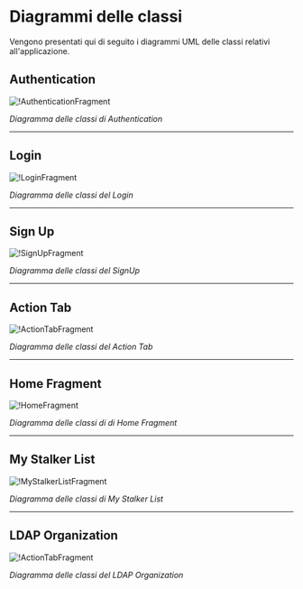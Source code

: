 # Diagrammi delle classi
Vengono presentati qui di seguito i diagrammi UML delle classi relativi all'applicazione.  


## Authentication 
![!AuthenticationFragment](/Immagini/App/Classi/Authentication.png "Diagramma delle classi di Authentication")
<figcaption> <em> Diagramma delle classi di Authentication </em> </figcaption>

___
## Login
![!LoginFragment](/Immagini/App/Classi/LoginFragment.png)
<figcaption> <em> Diagramma delle classi del Login </em> </figcaption>

___
## Sign Up
![!SignUpFragment](/Immagini/App/Classi/SignUpFragment.png)
<figcaption> <em> Diagramma delle classi del SignUp </em> </figcaption>

___
## Action Tab
![!ActionTabFragment](/Immagini/App/Classi/ActionTabClassDiagramm.PNG "Diagramma delle classi del Action Tab")
<figcaption> <em> Diagramma delle classi del Action Tab </em> </figcaption>

___
## Home Fragment 
![!HomeFragment](/Immagini/App/Classi/HomeFragment.png "Diagramma delle classi di Home Fragment")
<figcaption> <em> Diagramma delle classi di di Home Fragment </em> </figcaption>

___
## My Stalker List 
![!MyStalkerListFragment](/Immagini/App/Classi/MyStalkerListFragment.png "Diagramma delle classi di My Stalker List")
<figcaption> <em> Diagramma delle classi di My Stalker List </em> </figcaption>

___
## LDAP Organization
![!ActionTabFragment](/Immagini/App/Classi/LDAPorganizationClassDiagramm.PNG "Diagramma delle classi del LDAP Organization")
<figcaption> <em> Diagramma delle classi del LDAP Organization </em> </figcaption>